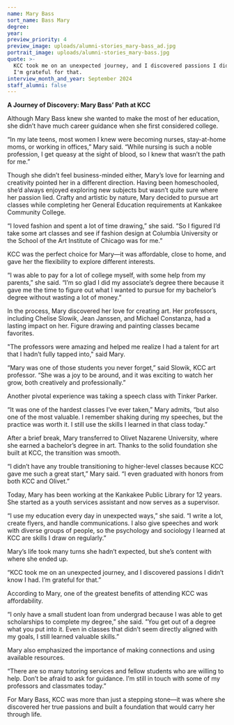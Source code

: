 ```yaml
---
name: Mary Bass
sort_name: Bass Mary
degree:
year:
preview_priority: 4
preview_image: uploads/alumni-stories_mary-bass_ad.jpg
portrait_image: uploads/alumni-stories_mary-bass.jpg
quote: >-
  KCC took me on an unexpected journey, and I discovered passions I didn't know I had.
  I'm grateful for that.
interview_month_and_year: September 2024
staff_alumni: false
---
```

**A Journey of Discovery: Mary Bass’ Path at KCC**

Although Mary Bass knew she wanted to make the most of her education, she didn’t have much career guidance when she first considered college.

“In my late teens, most women I knew were becoming nurses, stay-at-home moms, or working in offices,” Mary said. “While nursing is such a noble profession, I get queasy at the sight of blood, so I knew that wasn’t the path for me.”

Though she didn’t feel business-minded either, Mary’s love for learning and creativity pointed her in a different direction. Having been homeschooled, she’d always enjoyed exploring new subjects but wasn’t quite sure where her passion lied. Crafty and artistic by nature, Mary decided to pursue art classes while completing her General Education requirements at Kankakee Community College.

“I loved fashion and spent a lot of time drawing,” she said. “So I figured I’d take some art classes and see if fashion design at Columbia University or the School of the Art Institute of Chicago was for me.”

KCC was the perfect choice for Mary—it was affordable, close to home, and gave her the flexibility to explore different interests.

“I was able to pay for a lot of college myself, with some help from my parents,” she said. “I’m so glad I did my associate’s degree there because it gave me the time to figure out what I wanted to pursue for my bachelor’s degree without wasting a lot of money.”

In the process, Mary discovered her love for creating art. Her professors, including Chelise Slowik, Jean Janssen, and Michael Constanza, had a lasting impact on her. Figure drawing and painting classes became favorites.

"The professors were amazing and helped me realize I had a talent for art that I hadn’t fully tapped into," said Mary.

“Mary was one of those students you never forget,” said Slowik, KCC art professor. “She was a joy to be around, and it was exciting to watch her grow, both creatively and professionally.”

Another pivotal experience was taking a speech class with Tinker Parker.

“It was one of the hardest classes I’ve ever taken,” Mary admits, “but also one of the most valuable. I remember shaking during my speeches, but the practice was worth it. I still use the skills I learned in that class today.”

After a brief break, Mary transferred to Olivet Nazarene University, where she earned a bachelor’s degree in art. Thanks to the solid foundation she built at KCC, the transition was smooth.

“I didn’t have any trouble transitioning to higher-level classes because KCC gave me such a great start,” Mary said. “I even graduated with honors from both KCC and Olivet.”

Today, Mary has been working at the Kankakee Public Library for 12 years. She started as a youth services assistant and now serves as a supervisor.

“I use my education every day in unexpected ways,” she said. “I write a lot, create flyers, and handle communications. I also give speeches and work with diverse groups of people, so the psychology and sociology I learned at KCC are skills I draw on regularly.”

Mary’s life took many turns she hadn’t expected, but she’s content with where she ended up.

“KCC took me on an unexpected journey, and I discovered passions I didn’t know I had. I’m grateful for that.”

According to Mary, one of the greatest benefits of attending KCC was affordability.

“I only have a small student loan from undergrad because I was able to get scholarships to complete my degree,” she said. "You get out of a degree what you put into it. Even in classes that didn’t seem directly aligned with my goals, I still learned valuable skills.”

Mary also emphasized the importance of making connections and using available resources.

“There are so many tutoring services and fellow students who are willing to help. Don’t be afraid to ask for guidance. I’m still in touch with some of my professors and classmates today.”

For Mary Bass, KCC was more than just a stepping stone—it was where she discovered her true passions and built a foundation that would carry her through life.
